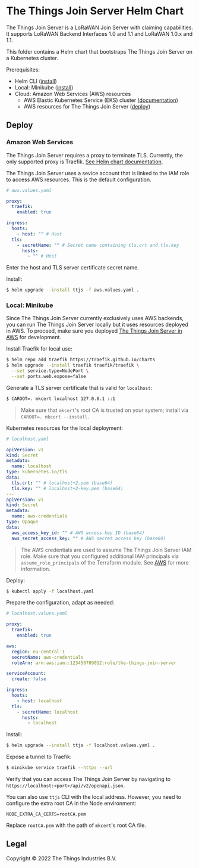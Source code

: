 # The Things Join Server Helm Chart

The Things Join Server is a LoRaWAN Join Server with claiming capabilities. It supports LoRaWAN Backend Interfaces 1.0 and 1.1 and LoRaWAN 1.0.x and 1.1.

This folder contains a Helm chart that bootstraps The Things Join Server on a Kubernetes cluster.

Prerequisites:

- Helm CLI ([install](https://helm.sh/docs/intro/install/))
- Local: Minikube ([install](https://minikube.sigs.k8s.io/docs/start/))
- Cloud: Amazon Web Services (AWS) resources
  - AWS Elastic Kubernetes Service (EKS) cluster ([documentation](https://aws.amazon.com/eks/getting-started/))
  - AWS resources for The Things Join Server ([deploy](../aws))

## Deploy

### Amazon Web Services

The Things Join Server requires a proxy to terminate TLS. Currently, the only supported proxy is Traefik. [See Helm chart documentation](https://github.com/traefik/traefik-helm-chart).

The Things Join Server uses a sevice account that is linked to the IAM role to access AWS resources. This is the default configuration.

```yaml
# aws.values.yaml

proxy:
  traefik:
    enabled: true

ingress:
  hosts:
    - host: "" # Host
  tls:
    - secretName: "" # Secret name containing tls.crt and tls.key
      hosts:
        - "" # Host
```

Enter the host and TLS server certificate secret name.

Install:

```bash
$ helm upgrade --install ttjs -f aws.values.yaml .
```

### Local: Minikube

Since The Things Join Server currently exclusively uses AWS backends, you can run The Things Join Server locally but it uses resources deployed in AWS. To proceed, make sure you deployed [The Things Join Server in AWS](../aws) for development.

Install Traefik for local use:

```bash
$ helm repo add traefik https://traefik.github.io/charts
$ helm upgrade --install traefik traefik/traefik \
  --set service.type=NodePort \
  --set ports.web.expose=false
```

Generate a TLS server certificate that is valid for `localhost`:

```bash
$ CAROOT=. mkcert localhost 127.0.0.1 ::1
```

> Make sure that `mkcert`'s root CA is trusted on your system; install via `CAROOT=. mkcert --install`.

Kubernetes resources for the local deployment:

```yaml
# localhost.yaml

apiVersion: v1
kind: Secret
metadata:
  name: localhost
type: kubernetes.io/tls
data:
  tls.crt: "" # localhost+2.pem (base64)
  tls.key: "" # localhost+2-key.pem (base64)
---
apiVersion: v1
kind: Secret
metadata:
  name: aws-credentials
type: Opaque
data:
  aws_access_key_id: "" # AWS access key ID (base64)
  aws_secret_access_key: "" # AWS secret access key (base64)
```

> The AWS credentials are used to assume The Things Join Server IAM role. Make sure that you configured additional IAM principals via `assume_role_principals` of the Terraform module. See [AWS](../aws) for more information.

Deploy:

```bash
$ kubectl apply -f localhost.yaml
```

Prepare the configuration, adapt as needed:

```yaml
# localhost.values.yaml

proxy:
  traefik:
    enabled: true

aws:
  region: eu-central-1
  secretName: aws-credentials
  roleArn: arn:aws:iam::123456789012:role/the-things-join-server

serviceAccount:
  create: false

ingress:
  hosts:
    - host: localhost
  tls:
    - secretName: localhost
      hosts:
        - localhost
```

Install:

```bash
$ helm upgrade --install ttjs -f localhost.values.yaml .
```

Expose a tunnel to Traefik:

```bash
$ minikube service traefik --https --url
```

Verify that you can access The Things Join Server by navigating to `https://localhost:<port>/api/v2/openapi.json`.

You can also use `ttjs` CLI with the local address. However, you need to configure the extra root CA in the Node environment:

```env
NODE_EXTRA_CA_CERTS=rootCA.pem
```

Replace `rootCA.pem` with the path of `mkcert`'s root CA file.

## Legal

Copyright © 2022 The Things Industries B.V.
